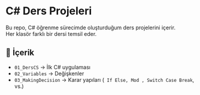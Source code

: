 # C# Ders Projeleri

Bu repo, C# öğrenme sürecimde oluşturduğum ders projelerini içerir.  
Her klasör farklı bir dersi temsil eder.

## 🧩 İçerik
- `01_DersCS` → İlk C# uygulaması  
- `02_Variables` → Değişkenler 
- `03_MakingDecision` → Karar yapıları (` If Else, Mod , Switch Case Break`, vs.)
